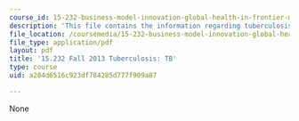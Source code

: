 ```yaml
---
course_id: 15-232-business-model-innovation-global-health-in-frontier-markets-fall-2013
description: 'This file contains the information regarding tuberculosis: TB.'
file_location: /coursemedia/15-232-business-model-innovation-global-health-in-frontier-markets-fall-2013/a284d6516c923df784285d777f909a87_MIT15_232F13_a1_tb_07.pdf
file_type: application/pdf
layout: pdf
title: '15.232 Fall 2013 Tuberculosis: TB'
type: course
uid: a284d6516c923df784285d777f909a87

---
```

None